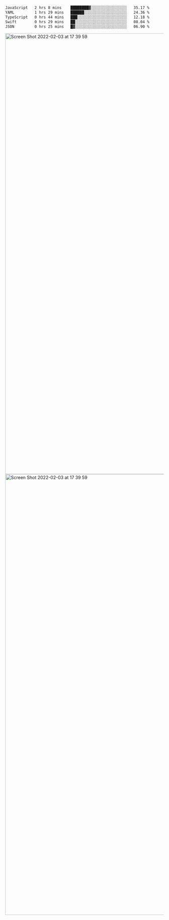 <!--START_SECTION:waka-->

```txt
JavaScript   2 hrs 8 mins    ████████▓░░░░░░░░░░░░░░░░   35.17 %
YAML         1 hrs 29 mins   ██████░░░░░░░░░░░░░░░░░░░   24.36 %
TypeScript   0 hrs 44 mins   ███░░░░░░░░░░░░░░░░░░░░░░   12.18 %
Swift        0 hrs 29 mins   ██░░░░░░░░░░░░░░░░░░░░░░░   08.04 %
JSON         0 hrs 25 mins   █▓░░░░░░░░░░░░░░░░░░░░░░░   06.90 %
```

<!--END_SECTION:waka-->

<img width="1400" alt="Screen Shot 2022-02-03 at 17 39 59" src="https://user-images.githubusercontent.com/45716542/152387304-f2b60485-53a6-4f4b-a818-5cefb1b0c0ae.png">
<img width="1400" alt="Screen Shot 2022-02-03 at 17 39 59" src="https://user-images.githubusercontent.com/45716542/152387273-ea5cdf21-2a45-44da-8bef-00c1763b1d42.png">
